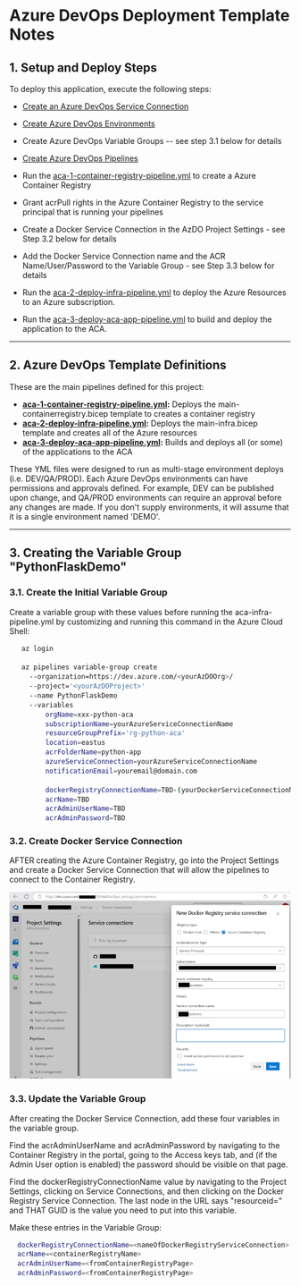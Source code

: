 # Azure DevOps Deployment Template Notes

## 1. Setup and Deploy Steps

To deploy this application, execute the following steps:

- [Create an Azure DevOps Service Connection](https://docs.luppes.com/CreateServiceConnections/)

- [Create Azure DevOps Environments](https://docs.luppes.com/CreateDevOpsEnvironments/)

- Create Azure DevOps Variable Groups -- see step 3.1 below for details

- [Create Azure DevOps Pipelines](https://docs.luppes.com/CreateNewPipeline/)

- Run the [aca-1-container-registry-pipeline.yml](pipelines/aca-1-container-registry-pipeline.yml) to create a Azure Container Registry

- Grant acrPull rights in the Azure Container Registry to the service principal that is running your pipelines

- Create a Docker Service Connection in the AzDO Project Settings - see Step 3.2 below for details

- Add the Docker Service Connection name and the ACR Name/User/Password to the Variable Group - see Step 3.3 below for details

- Run the [aca-2-deploy-infra-pipeline.yml](pipelines/aca-2-deploy-infra-pipeline.yml) to deploy the Azure Resources to an Azure subscription.

- Run the [aca-3-deploy-aca-app-pipeline.yml](pipelines/aca-3-deploy-aca-app-pipeline.yml) to build and deploy the application to the ACA.

---

## 2. Azure DevOps Template Definitions

These are the main pipelines defined for this project:

- **[aca-1-container-registry-pipeline.yml](pipelines/aca-1-container-registry-pipeline.yml):** Deploys the main-containerregistry.bicep template to creates a container registry
- **[aca-2-deploy-infra-pipeline.yml](pipelines/aca-2-deploy-infra-pipeline.yml):** Deploys the main-infra.bicep template and creates all of the Azure resources
- **[aca-3-deploy-aca-app-pipeline.yml](pipelines/aca-3-deploy-aca-app-pipeline.yml):** Builds and deploys all (or some) of the applications to the ACA

These YML files were designed to run as multi-stage environment deploys (i.e. DEV/QA/PROD). Each Azure DevOps environments can have permissions and approvals defined. For example, DEV can be published upon change, and QA/PROD environments can require an approval before any changes are made. If you don't supply environments, it will assume that it is a single environment named 'DEMO'.

---

## 3. Creating the Variable Group "PythonFlaskDemo"

### 3.1. Create the Initial Variable Group

Create a variable group with these values before running the aca-infra-pipeline.yml by customizing and running this command in the Azure Cloud Shell:

``` bash
   az login

   az pipelines variable-group create 
     --organization=https://dev.azure.com/<yourAzDOOrg>/ 
     --project='<yourAzDOProject>' 
     --name PythonFlaskDemo 
     --variables 
         orgName=xxx-python-aca
         subscriptionName=yourAzureServiceConnectionName
         resourceGroupPrefix='rg-python-aca'
         location=eastus
         acrFolderName=python-app
         azureServiceConnection=yourAzureServiceConnectionName 
         notificationEmail=youremail@domain.com

         dockerRegistryConnectionName=TBD-(yourDockerServiceConnectionName)
         acrName=TBD
         acrAdminUserName=TBD
         acrAdminPassword=TBD
```

### 3.2. Create Docker Service Connection

AFTER creating the Azure Container Registry, go into the Project Settings and create a Docker Service Connection that will allow the pipelines to connect to the Container Registry.

![Create Docker Service Connection](DockerServiceConnection.png)

### 3.3. Update the Variable Group

After creating the Docker Service Connection, add these four variables in the variable group.  

Find the acrAdminUserName and acrAdminPassword by navigating to the Container Registry in the portal, going to the Access keys tab, and (if the Admin User option is enabled) the password should be visible on that page.

Find the dockerRegistryConnectionName value by navigating to the Project Settings, clicking on Service Connections, and then clicking on the Docker Registry Service Connection.  The last node in the URL says "resourceid=" and THAT GUID is the value you need to put into this variable.

Make these entries in the Variable Group:

``` bash
  dockerRegistryConnectionName=<nameOfDockerRegistryServiceConnection>
  acrName=<containerRegistryName>
  acrAdminUserName=<fromContainerRegistryPage>
  acrAdminPassword=<fromContainerRegistryPage>
```
